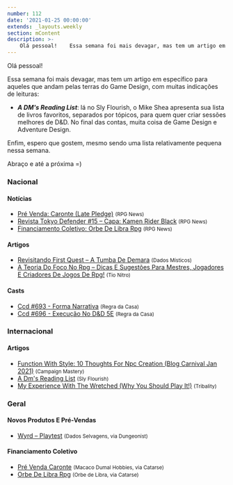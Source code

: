```yaml
---
number: 112
date: '2021-01-25 00:00:00'
extends: _layouts.weekly
section: mContent
description: >-
    Olá pessoal!    Essa semana foi mais devagar, mas tem um artigo em específico para aqueles que andam pelas terras do Game Design, com muitas indicações de leituras:    - **_A DM&#039;s Reading List_**: lá no Sly Flourish, o Mike Shea apresenta sua lista de livros favoritos, separados por tópicos, 
---
```


Olá pessoal!

Essa semana foi mais devagar, mas tem um artigo em específico para aqueles que andam pelas terras do Game Design, com muitas indicações de leituras:

- **_A DM&#039;s Reading List_**: lá no Sly Flourish, o Mike Shea apresenta sua lista de livros favoritos, separados por tópicos, para quem quer criar sessões melhores de D&amp;D. No final das contas, muita coisa de Game Design e Adventure Design.

Enfim, espero que gostem, mesmo sendo uma lista relativamente pequena nessa semana.

Abraço e até a próxima =)

### Nacional

#### Notícias

- [Pré Venda: Caronte (Late Pledge)] <small>(RPG News)</small>
- [Revista Tokyo Defender #15 – Capa: Kamen Rider Black] <small>(RPG News)</small>
- [Financiamento Coletivo: Orbe De Libra Rpg] <small>(RPG News)</small>

#### Artigos

- [Revisitando First Quest – A Tumba De Demara] <small>(Dados Místicos)</small>
- [A Teoria Do Foco No Rpg – Dicas E Sugestões Para Mestres, Jogadores E Criadores De Jogos De Rpg!] <small>(Tio Nitro)</small>

#### Casts

- [Ccd #693 - Forma Narrativa] <small>(Regra da Casa)</small>
- [Ccd #696 - Execução No D&amp;D 5E] <small>(Regra da Casa)</small>

### Internacional

#### Artigos

- [Function With Style: 10 Thoughts For Npc Creation (Blog Carnival Jan 2021)] <small>(Campaign Mastery)</small>
- [A Dm&#039;s Reading List] <small>(Sly Flourish)</small>
- [My Experience With The Wretched (Why You Should Play It!)] <small>(Tribality)</small>

### Geral

#### Novos Produtos E Pré-Vendas

- [Wyrd – Playtest] <small>(Dados Selvagens, via Dungeonist)</small>

#### Financiamento Coletivo

- [Pré Venda Caronte] <small>(Macaco Dumal Hobbies, via Catarse)</small>
- [Orbe De Libra Rpg] <small>(Orbe de Libra, via Catarse)</small>


[Ccd #693 - Forma Narrativa]: https://regradacasa.podbean.com/e/ccd-693-forma-narrativa/
[My Experience With The Wretched (Why You Should Play It!)]: https://www.tribality.com/2021/01/20/my-experience-with-the-wretched-why-you-should-play-it/
[Pré Venda: Caronte (Late Pledge)]: https://newsrpg.wordpress.com/2021/01/21/pre-venda-caronte-late-pledge/
[Pré Venda Caronte]: https://www.catarse.me/caronte_pre_venda
[Revista Tokyo Defender #15 – Capa: Kamen Rider Black]: https://newsrpg.wordpress.com/2021/01/23/revista-tokyo-defender-15/
[Financiamento Coletivo: Orbe De Libra Rpg]: https://newsrpg.wordpress.com/2021/01/25/financiamento-coletivo-orbe-de-libra-rpg/
[Orbe De Libra Rpg]: https://www.catarse.me/orbedelibra
[A Dm&#039;s Reading List]: https://slyflourish.com/dms_reading_list.html
[Revisitando First Quest – A Tumba De Demara]: https://dadosmisticos.com/2021/01/25/revisitando-first-quest-a-tumba-de-demara/
[Ccd #696 - Execução No D&amp;D 5E]: https://regradacasa.podbean.com/e/ccd-696-execucao-no-dd-5e/
[Function With Style: 10 Thoughts For Npc Creation (Blog Carnival Jan 2021)]: http://www.campaignmastery.com/blog/function-with-style-bc-jan-21/
[A Teoria Do Foco No Rpg – Dicas E Sugestões Para Mestres, Jogadores E Criadores De Jogos De Rpg!]: https://newtonrocha.wordpress.com/2020/12/17/foconorpg/
[Wyrd – Playtest]: https://www.dungeonist.com/marketplace/product/wyrd-playtest/
